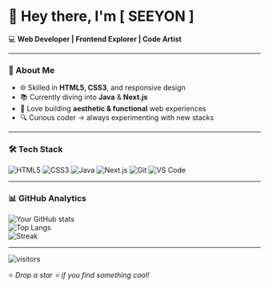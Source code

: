 # 👋 Hey there, I'm [ SEEYON ]  

💻 **Web Developer | Frontend Explorer | Code Artist**  

---

### 🚀 About Me
- 🌐 Skilled in **HTML5, CSS3**, and responsive design  
- 📚 Currently diving into **Java** & **Next.js**  
- 🎨 Love building **aesthetic & functional** web experiences  
- 🔍 Curious coder → always experimenting with new stacks  

---

### 🛠️ Tech Stack
![HTML5](https://img.shields.io/badge/HTML5-E34F26?style=for-the-badge&logo=html5&logoColor=white)
![CSS3](https://img.shields.io/badge/CSS3-1572B6?style=for-the-badge&logo=css3&logoColor=white)
![Java](https://img.shields.io/badge/Java-007396?style=for-the-badge&logo=java&logoColor=white)
![Next.js](https://img.shields.io/badge/Next.js-000000?style=for-the-badge&logo=next.js&logoColor=white)
![Git](https://img.shields.io/badge/Git-F05032?style=for-the-badge&logo=git&logoColor=white)
![VS Code](https://img.shields.io/badge/VS%20Code-0078d7?style=for-the-badge&logo=visual-studio-code&logoColor=white)

---

### 📊 GitHub Analytics
![Your GitHub stats](https://github-readme-stats.vercel.app/api?username=YourGitHubUsername&show_icons=true&theme=tokyonight)  
![Top Langs](https://github-readme-stats.vercel.app/api/top-langs/?username=YourGitHubUsername&layout=compact&theme=tokyonight)  
![Streak](https://streak-stats.demolab.com?user=YourGitHubUsername&theme=tokyonight&hide_border=false)  

---

![visitors](https://komarev.com/ghpvc/?username=YourGitHubUsername&style=for-the-badge&color=blue)  

⭐ *Drop a star ⭐ if you find something cool!*  
